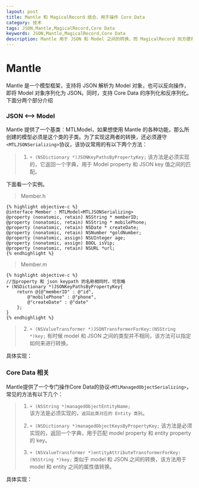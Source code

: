 ```yaml
---
layout: post
title: Mantle 和 MagicalRecord 结合，用于操作 Core Data
category: 技术
tags: JSON,Mantle,MagicalRecord,Core Data
keywords: JSON,Mantle,MagicalRecord,Core Data
description: Mantle 用于 JSON 和 Model 之间的转换，而 MagicalRecord 则方便将转换后的 Model 用于 Core Data 操作
---
```


# Mantle
Mantle 是一个模型框架，支持将 JSON 解析为 Model 对象，也可以反向操作，即将 Model 对象序列化为 JSON。同时，支持 Core  Data 的序列化和反序列化。下面分两个部分介绍

### JSON <--> Model
Mantle 提供了一个基类：MTLModel，如果想使用 Mantle 的各种功能，那么所创建的模型必须是这个类的子类。为了实现这两者的转换，还必须遵守`<MTLJSONSerializing>`协议，该协议常用的有以下两个方法：
> 1. `+ (NSDictionary *)JSONKeyPathsByPropertyKey;`
> 该方法是必须实现的，它返回一个字典，用于 Model property 和 JSON key 值之间的匹配。

下面看一个实例。
> Member.h

    
    {% highlight objective-c %}
    @interface Member : MTLModel<MTLJSONSerializing>
    @property (nonatomic, retain) NSString * memberID;
    @property (nonatomic, retain) NSString * mobilePhone;
    @property (nonatomic, retain) NSDate * createDate;
    @property (nonatomic, retain) NSNumber *goldNumber;
    @property (nonatomic, assign) NSUInteger age;
    @property (nonatomic, assign) BOOL isVip;
    @property (nonatomic, retain) NSURL *url;
    {% endhighlight %}


> Member.m


    {% highlight objective-c %}
    //当property 和 json keypath 的名称相同时，可忽略
    + (NSDictionary *)JSONKeyPathsByPropertyKey{
        return @{@"memberID" : @"id",
            @"mobilePhone" : @"phone",
            @"createDate" : @"date"
        };
    }
    {% endhighlight %}



> 2. `+ (NSValueTransformer *)JSONTransformerForKey:(NSString *)key;`
> 有时候 model 和 JSON 之间的类型并不相同，该方法可以指定如何来进行转换。

具体实现：




### Core Data 相关
Mantle提供了一个专门操作Core Data的协议`<MTLManagedObjectSerializing>`，常见的方法有以下几个：
> 1. `+ (NSString *)managedObjectEntityName;`  
> 该方法是必须实现的，`返回此类对应的 Entity 类别`。
> 
> 2. `+ (NSDictionary *)managedObjectKeysByPropertyKey;`
> 该方法是必须实现的，返回一个字典，用于匹配 model property 和 entity property 的 key。
> 
> 3. `+ (NSValueTransformer *)entityAttributeTransformerForKey:(NSString *)key;`
> 类似于 model 和 JSON 之间的转换，该方法用于 model 和 entity 之间的属性值转换。

具体实现：


